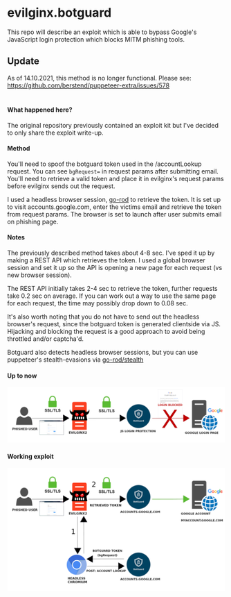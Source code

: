 # evilginx.botguard
This repo will describe an exploit which is able to bypass Google's JavaScript login protection which blocks MITM phishing tools.


## Update

As of 14.10.2021, this method is no longer functional. Please see: https://github.com/berstend/puppeteer-extra/issues/578

#

#### What happened here?
The original repository previously contained an exploit kit but I've decided to only share the exploit write-up.

#### Method

You'll need to spoof the botguard token used in the /accountLookup request.
You can see `bgRequest=` in request params after submitting email.
You'll need to retrieve a valid token and place it in evilginx's request params before evilginx sends out the request.

I used a headless browser session, [go-rod](https://github.com/go-rod/rod) to retrieve the token. It is set up to visit accounts.google.com, enter the victims email and retrieve the token from request params.
The browser is set to launch after user submits email on phishing page.

#### Notes

The previously described method takes about 4-8 sec. I've sped it up by making a REST API which retrieves the token. I used a global browser session and set it up so the API is opening a new page for each request (vs new browser session).

The REST API initially takes 2-4 sec to retrieve the token, further requests take 0.2 sec on average. If you can work out a way to use the same page for each request, the time may possibly drop down to 0.08 sec. 

It's also worth noting that you do not have to send out the headless browser's request, since the botguard token is generated clientside via JS. Hijacking and blocking the request is a good approach to avoid being throttled and/or captcha'd.

Botguard also detects headless browser sessions, but you can use puppeteer's stealth-evasions via [go-rod/stealth](https://github.com/go-rod/stealth)
#### Up to now

![current](./current.png)

#### Working exploit

![botguard](./botguard.png)
